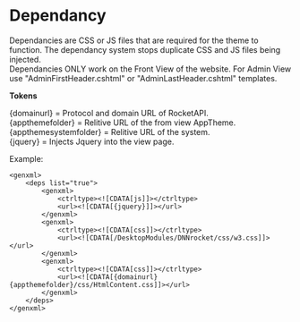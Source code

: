 ﻿# Dependancy

Dependancies are CSS or JS files that are required for the theme to function.  The dependancy system stops duplicate CSS and JS files being injected.  
Dependancies ONLY work on the Front View of the website.  For Admin View use "AdminFirstHeader.cshtml" or "AdminLastHeader.cshtml" templates.

**Tokens**  

\{domainurl} = Protocol and domain URL of RocketAPI.  
\{appthemefolder} = Relitive URL of the from view AppTheme.  
\{appthemesystemfolder} = Relitive URL of the system.  
\{jquery} = Injects Jquery into the view page.  

Example:
```
<genxml>
	<deps list="true">
		<genxml>
			<ctrltype><![CDATA[js]]></ctrltype>
			<url><![CDATA[{jquery}]]></url>
		</genxml>
		<genxml>
			<ctrltype><![CDATA[css]]></ctrltype>
			<url><![CDATA[/DesktopModules/DNNrocket/css/w3.css]]></url>
		</genxml>
		<genxml>
			<ctrltype><![CDATA[css]]></ctrltype>
			<url><![CDATA[{domainurl}{appthemefolder}/css/HtmlContent.css]]></url>
		</genxml>
	</deps>
</genxml>
```
